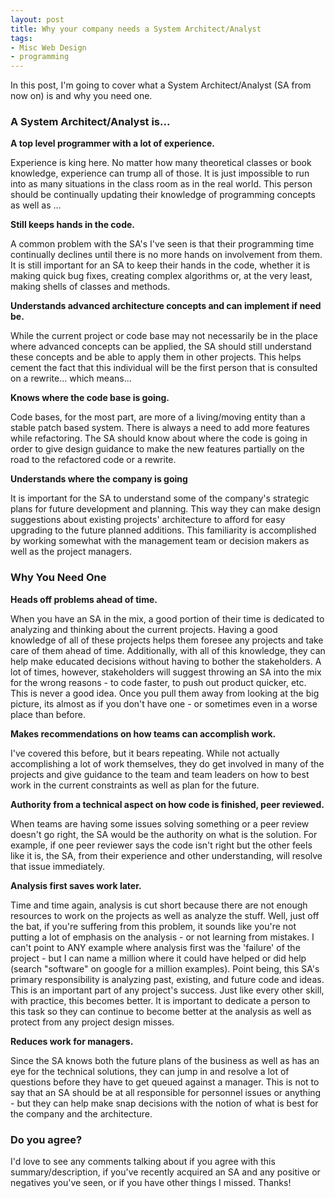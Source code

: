 ```yaml
---
layout: post
title: Why your company needs a System Architect/Analyst
tags:
- Misc Web Design
- programming
---
```


In this post, I'm going to cover what a System Architect/Analyst (SA from now on) is and why you need one.

### A System Architect/Analyst is...

**A top level programmer with a lot of experience.**

Experience is king here.  No matter how many theoretical classes or book knowledge, experience can trump all of those.  It is just impossible to run into as many situations in the class room as in the real world.  This person should be continually updating their knowledge of programming concepts as well as ...

**Still keeps hands in the code.**

A common problem with the SA's I've seen is that their programming time continually declines until there is no more hands on involvement from them.  It is still important for an SA to keep their hands in the code, whether it is making quick bug fixes, creating complex algorithms or, at the very least, making shells of classes and methods.

**Understands advanced architecture concepts and can implement if need be.**

While the current project or code base may not necessarily be in the place where advanced concepts can be applied, the SA should still understand these concepts and be able to apply them in other projects.  This helps cement the fact that this individual will be the first person that is consulted on a rewrite... which means...

**Knows where the code base is going.**

Code bases, for the most part, are more of a living/moving entity than a stable patch based system.  There is always a need to add more features while refactoring.  The SA should know about where the code is going in order to give design guidance to make the new features partially on the road to the refactored code or a rewrite.

**Understands where the company is going**

It is important for the SA to understand some of the company's strategic plans for future development and planning.  This way they can make design suggestions about existing projects' architecture to afford for easy upgrading to the future planned additions.  This familiarity is accomplished by working somewhat with the management team or decision makers as well as the project managers.


### Why You Need One

**Heads off problems ahead of time.**

When you have an SA in the mix, a good portion of their time is dedicated to analyzing and thinking about the current projects.  Having a good knowledge of all of these projects helps them foresee any projects and take care of them ahead of time.  Additionally, with all of this knowledge, they can help make educated decisions without having to bother the stakeholders.  A lot of times, however, stakeholders will suggest throwing an SA into the mix for the wrong reasons - to code faster, to push out product quicker, etc.  This is never a good idea.  Once you pull them away from looking at the big picture, its almost as if you don't have one - or sometimes even in a worse place than before.

**Makes recommendations on how teams can accomplish work.**

I've covered this before, but it bears repeating.  While not actually accomplishing a lot of work themselves, they do get involved in many of the projects and give guidance to the team and team leaders on how to best work in the current constraints as well as plan for the future.

**Authority from a technical aspect on how code is finished, peer reviewed.**

When teams are having some issues solving something or a peer review doesn't go right, the SA would be the authority on what is the solution.  For example, if one peer reviewer says the code isn't right but the other feels like it is, the SA, from their experience and other understanding, will resolve that issue immediately.

**Analysis first saves work later.**

Time and time again, analysis is cut short because there are not enough resources to work on the projects as well as analyze the stuff.  Well, just off the bat, if you're suffering from this problem, it sounds like you're not putting a lot of emphasis on the analysis - or not learning from mistakes.  I can't point to ANY example where analysis first was the 'failure' of the project - but I can name a million where it could have helped or did help (search "software" on google for a million examples).  Point being, this SA's primary responsibility is analyzing past, existing, and future code and ideas.  This is an important part of any project's success.  Just like every other skill, with practice, this becomes better.  It is important to dedicate a person to this task so they can continue to become better at the analysis as well as protect from any project design misses.

**Reduces work for managers.**

Since the SA knows both the future plans of the business as well as has an eye for the technical solutions, they can jump in and resolve a lot of questions before they have to get queued against a manager.  This is not to say that an SA should be at all responsible for personnel issues or anything - but they can help make snap decisions with the notion of what is best for the company and the architecture.


### Do you agree?

I'd love to see any comments talking about if you agree with this summary/description, if you've recently acquired an SA and any positive or negatives you've seen, or if you have other things I missed.  Thanks!
